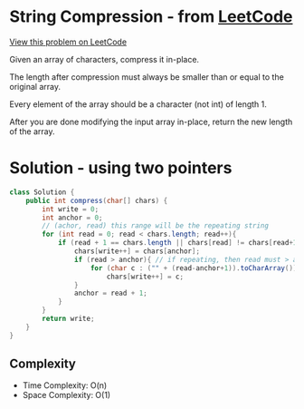 # String Compression - from [LeetCode](https://leetcode.com)
[View this problem on LeetCode](https://leetcode.com/problems/string-compression/description/)

Given an array of characters, compress it in-place.

The length after compression must always be smaller than or equal to the original array.

Every element of the array should be a character (not int) of length 1.

After you are done modifying the input array in-place, return the new length of the array.

# Solution - using two pointers
```java
class Solution {
    public int compress(char[] chars) {
        int write = 0;
        int anchor = 0;
        // (achor, read) this range will be the repeating string
        for (int read = 0; read < chars.length; read++){
            if (read + 1 == chars.length || chars[read] != chars[read+1]){
                chars[write++] = chars[anchor];
                if (read > anchor){ // if repeating, then read must > anchor
                    for (char c : ("" + (read-anchor+1)).toCharArray())
                        chars[write++] = c;
                }
                anchor = read + 1;
            }
        }
        return write;
    }
}
```
## Complexity
* Time Complexity: O(n)
* Space Complexity: O(1)
